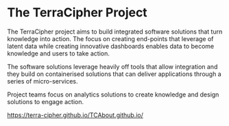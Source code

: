# The TerraCipher Project

The TerraCipher project aims to build integrated software solutions that turn knowledge into action. The focus on creating end-points that leverage of latent data while creating innovative dashboards enables data to become knowledge and users to take action.

The software solutions leverage heavily off tools that allow integration and they build on containerised solutions that can deliver applications through a series of micro-services.

Project teams focus on analytics solutions to create knowledge and design solutions to engage action.


https://terra-cipher.github.io/TCAbout.github.io/
